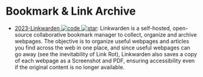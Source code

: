 # Bookmark & Link Archive

- [2023-Linkwarden ![code](https://ng-tech.icu/assets/code.svg) ![star](https://img.shields.io/github/stars/linkwarden/linkwarden)](https://github.com/linkwarden/linkwarden): Linkwarden is a self-hosted, open-source collaborative bookmark manager to collect, organize and archive webpages. The objective is to organize useful webpages and articles you find across the web in one place, and since useful webpages can go away (see the inevitability of Link Rot), Linkwarden also saves a copy of each webpage as a Screenshot and PDF, ensuring accessibility even if the original content is no longer available.
